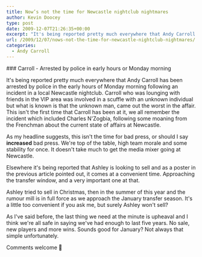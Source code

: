 ```yaml
---
title: Now’s not the time for Newcastle nightclub nightmares
author: Kevin Doocey
type: post
date: 2009-12-07T21:26:35+00:00
excerpt: "It's being reported pretty much everywhere that Andy Carroll has.."
url: /2009/12/07/nows-not-the-time-for-newcastle-nightclub-nightmares/
categories:
  - Andy Carroll
---
```


### Carroll - Arrested by police in early hours or Monday morning

It's being reported pretty much everywhere that Andy Carroll has been arrested by police in the early hours of Monday morning following an incident in a local Newcastle nightclub. Carroll who was lounging with friends in the VIP area was involved in a scuffle with an unknown individual but what is known is that the unknown man, came out the worst in the affair. This isn't the first time that Carroll has been at it, we all remember the incident which included Charles N'Zogbia, following some moaning from the Frenchman about the current state of affairs at Newcastle.

As my headline suggests, this isn't the time for bad press, or should I say **increased** bad press. We're top of the table, high team morale and some stability for once. It doesn't take much to get the media mixer going at Newcastle.

Elsewhere it's being reported that Ashley is looking to sell and as a poster in the previous article pointed out, it comes at a convenient time. Approaching the transfer window, and a very important one at that.

Ashley tried to sell in Christmas, then in the summer of this year and the rumour mill is in full force as we approach the January transfer season. It's a little too convenient if you ask me, but surely Ashley won't sell?

As I've said before, the last thing we need at the minute is upheaval and I think we're all safe in saying we've had enough to last five years. No sale, new players and more wins. Sounds good for January? Not always that simple unfortunately.

Comments welcome 🙂
